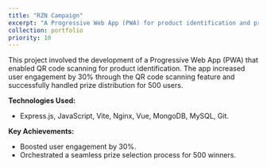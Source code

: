 ```yaml
---
title: "RZN Campaign"
excerpt: "A Progressive Web App (PWA) for product identification and prize distribution."
collection: portfolio
priority: 10
---
```


This project involved the development of a Progressive Web App (PWA) that enabled QR code scanning for product identification. The app increased user engagement by 30% through the QR code scanning feature and successfully handled prize distribution for 500 users.

**Technologies Used:**

- Express.js, JavaScript, Vite, Nginx, Vue, MongoDB, MySQL, Git.

**Key Achievements:**

- Boosted user engagement by 30%.
- Orchestrated a seamless prize selection process for 500 winners.
